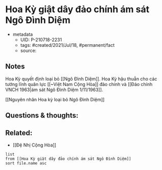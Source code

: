 # Hoa Kỳ giật dây đảo chính ám sát Ngô Đình Diệm

- metadata
	- UID: P-210718-2231
	- tags: #created/2021/Jul/18, #permanent/fact 
	- source: 

## Notes
Hoa Kỳ quyết định loại bỏ [[Ngô Đình Diệm]]. Hoa Kỳ hậu thuẫn cho các tướng lĩnh quân lực [[~Việt Nam Cộng Hòa]] đảo chính và [[Đảo chính VNCH 1963|ám sát Ngô Đình Diệm 1/11/1963]].

[[Nguyên nhân Hoa kỳ loại bỏ Ngô Đình Diệm]]

## Questions & thoughts:

## Related:
- [[Đệ Nhị Cộng Hòa]]
```dataview
list
from [[Hoa Kỳ giật dây đảo chính ám sát Ngô Đình Diệm]]
sort file.name asc
```

